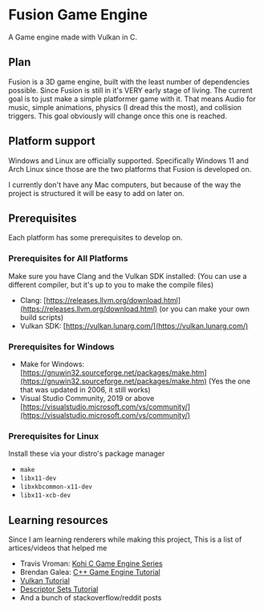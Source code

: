 # Fusion Game Engine
A Game engine made with Vulkan in C.
## Plan
Fusion is a 3D game engine, built with the least number of dependencies possible. Since Fusion is still in it's VERY early stage of living. The current goal is to just make a simple platformer game with it. That means Audio for music, simple animations, physics (I dread this the most), and collision triggers. This goal obviously will change once this one is reached.
## Platform support
Windows and Linux are officially supported. Specifically Windows 11 and Arch Linux since those are the two platforms that Fusion is developed on.

I currently don't have any Mac computers, but because of the way the project is structured it will be easy to add on later on.

## Prerequisites
Each platform has some prerequisites to develop on.

### Prerequisites for All Platforms
Make sure you have Clang and the Vulkan SDK installed: (You can use a different compiler, but it's up to you to make the compile files)

-   Clang:  [https://releases.llvm.org/download.html](https://releases.llvm.org/download.html) (or you can make your own build scripts)
-   Vulkan SDK:  [https://vulkan.lunarg.com/](https://vulkan.lunarg.com/)
### Prerequisites for Windows
-   Make for Windows:  [https://gnuwin32.sourceforge.net/packages/make.htm](https://gnuwin32.sourceforge.net/packages/make.htm)  (Yes the one that was updated in 2006, it still works)
-   Visual Studio Community, 2019 or above [https://visualstudio.microsoft.com/vs/community/](https://visualstudio.microsoft.com/vs/community/)

### Prerequisites for Linux
Install these via your distro's package manager

-   `make`
-   `libx11-dev`
-   `libxkbcommon-x11-dev`
-   `libx11-xcb-dev`

## Learning resources
Since I am learning renderers while making this project, This is a list of artices/videos that helped me

- Travis Vroman: [Kohi C Game Engine Series](https://www.youtube.com/playlist?list=PLv8Ddw9K0JPg1BEO-RS-0MYs423cvLVtj)
- Brendan Galea: [C++ Game Engine Tutorial](https://www.youtube.com/playlist?list=PL8327DO66nu9qYVKLDmdLW_84-yE4auCR) 
- [Vulkan Tutorial](https://vulkan-tutorial.com/)
- [Descriptor Sets Tutorial](https://www.youtube.com/watch?v=d5p44idnZLQ)
- And a bunch of stackoverflow/reddit posts
